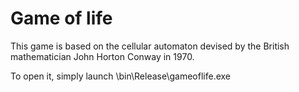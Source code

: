 # Game of life

This game is based on the cellular automaton devised by the British mathematician John Horton Conway in 1970.


  
To open it, simply launch \bin\Release\gameoflife.exe
